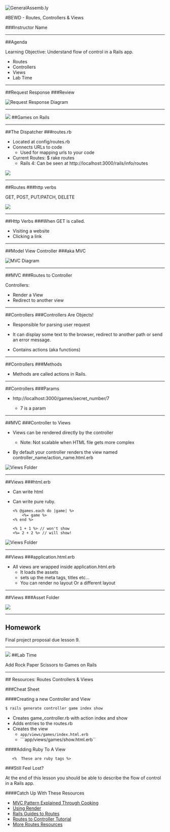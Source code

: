 ![GeneralAssemb.ly](https://github.com/generalassembly/ga-ruby-on-rails-for-devs/raw/master/images/ga.png "GeneralAssemb.ly")

#BEWD - Routes, Controllers & Views

###Instructor Name

---


##Agenda

Learning Objective: Understand flow of control in a Rails app.

*	Routes
*	Controllers
*	Views
*	Lab Time

---


##Request Response
###Review

![Request Response Diagram](../../assets/rails/response_request.png)


---


<img id ='icon' src="../../assets/ICL_icons/Code_along_icon_md.png">
##Games on Rails

---


##The Dispatcher
###routes.rb

*	Located at config/routes.rb*	Connects URLs to code	* Used for mapping urls to your code*	Current Routes: $ rake routes	*	Rails 4: Can be seen at http://localhost:3000/rails/info/routes

![](../../assets/rails/routes.png)

---


##Routes
###http verbs

GET, POST, PUT/PATCH, DELETE

![](../../assets/rails/http_verb.png)

---


##Http Verbs
###When GET is called.

*	Visiting a website
*	Clicking a link

---


##Model View Controller
###aka MVC

![MVC Diagram](../../assets/rails/mvc_diagram.png)

---


##MVC
###Routes to Controller

Controllers: 

*	Render a View*	Redirect to another view

---


##Controllers
###Controllers Are Objects!

*	Responsible for parsing user request*	It can display some text to the browser, redirect to another path or send an error message.*	Contains actions (aka functions)


---


##Controllers
###Methods

*	Methods are called actions in Rails.


---


##Controllers
###Params

*	http://localhost:3000/games/secret_number/7
	*	7 is a param	

---


##MVC
###Controller to Views

*	Views can be rendered directly by the controller	*	Note: Not scalable when HTML file gets more complex*	By default your controller renders the view named controller_name/action_name.html.erb


![Views Folder](../../assets/rails/views.png)

---

##Views
###html.erb

*	Can write html
*	Can write pure ruby.

		<% @games.each do |game| %>
			<%= game %>
		<% end %>
		
		<% 1 + 1 %> // won't show
		<%= 2 + 2 %> // will show!


![Views Folder](../../assets/rails/views.png)

---


##Views
###application.html.erb

*	All views are wrapped inside application.html.erb	*	It loads the assets	*	sets up the meta tags, titles etc...	*	You can render no layout Or a different layout

---


##Views
###Asset Folder

![](../../assets/rails/app_assets.png)

---

## Homework

Final project proposal due lesson 9.

---


<img id ='icon' src="../../assets/ICL_icons/Exercise_icon_md.png">
##Lab Time

Add Rock Paper Scissors to Games on Rails

---

<div id="resources">
## Resources: Routes Controllers & Views

###Cheat Sheet

####Creating a new Controller and View

```bash
$ rails generate controller game index show
```
*	Creates game_controller.rb with action index and show*	Adds entries to the routes.rb*	Creates the view 
	*	```app/views/games/index.html.erb```  
	*	```app/views/games/show.html.erb``

####Adding Ruby To A View

 ```erb
 	<%  These are ruby tags %>
 ```

###Still Feel Lost? 

At the end of this lesson you should be able to describe the flow of control in a Rails app.

####Catch Up With These Resources

*	[MVC Pattern Explained Through Cooking](http://www.rubybacon.com/mvc-pattern-explained/)
*	[Using Render](http://edgeguides.rubyonrails.org/layouts_and_rendering.html#using-render)
*	[Rails Guides to Routes](http://edgeguides.rubyonrails.org/routing.html)
*	[Routes to Controller Tutorial](http://darynholmes.wordpress.com/2008/03/15/beginners-tutorial-routing-in-rails-20-with-rest-part-1-of-n/)
*	[More Routes Resources](http://everydayrails.com/2010/07/18/understanding-rest-and-routes.html)
